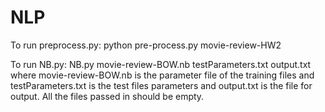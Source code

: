 # NLP

To run preprocess.py:
    python pre-process.py movie-review-HW2

To run NB.py:
    NB.py movie-review-BOW.nb testParameters.txt output.txt
where movie-review-BOW.nb is the parameter file of the training files and testParameters.txt is the test files
parameters and output.txt is the file for output. All the files passed in should be empty.
